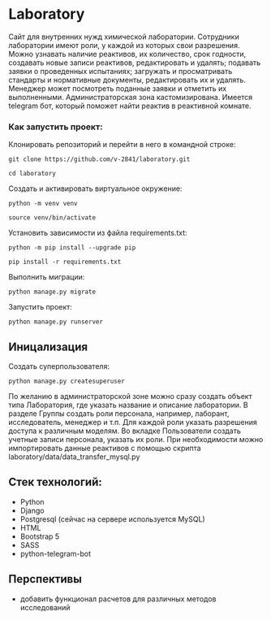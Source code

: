 
# Laboratory
Cайт для внутренних нужд химической лаборатории.
Сотрудники лаборатории имеют роли, у каждой из которых свои разрешения.
Можно узнавать наличие реактивов, их количество, срок годности, создавать новые записи реактивов, редактировать и удалять; подавать заявки о проведенных испытаниях; загружать и просматривать стандарты и нормативные документы, редактировать их и удалять.
Менеджер может посмотреть поданные заявки и отметить их выполненными.
Администраторская зона кастомизирована. 
Имеется telegram бот, который поможет найти реактив в реактивной комнате.

### Как запустить проект:

Клонировать репозиторий и перейти в него в командной строке:

```
git clone https://github.com/v-2841/laboratory.git
```

```
cd laboratory
```

Cоздать и активировать виртуальное окружение:

```
python -m venv venv
```

```
source venv/bin/activate
```

Установить зависимости из файла requirements.txt:

```
python -m pip install --upgrade pip
```

```
pip install -r requirements.txt
```

Выполнить миграции:

```
python manage.py migrate
```

Запустить проект:

```
python manage.py runserver
```

## Иницализация
Создать суперпользователя:
```
python manage.py createsuperuser
```

По желанию в администраторской зоне можно сразу создать объект типа Лаборатория, где указать название и описание лаборатории. В разделе Группы создать роли персонала, например, лаборант, исследователь, менеджер и т.п. Для каждой роли указать разрешения доступа к различным моделям.
Во вкладке Пользователи создать учетные записи персонала, указать их роли.
При необходимости можно импортировать данные реактивов с помощью скрипта laboratory/data/data_transfer_mysql.py

## Стек технологий:
- Python
- Django
- Postgresql (сейчас на сервере используется MySQL)
- HTML
- Bootstrap 5
- SASS
- python-telegram-bot

## Перспективы
- добавить функционал расчетов для различных методов исследований
